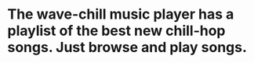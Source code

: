 # The wave-chill music player has a playlist of the best new chill-hop songs. Just browse and play songs.
